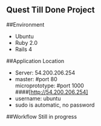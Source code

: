 Quest Till Done Project
-

##Environment
* Ubuntu
* Ruby 2.0
* Rails 4

##Application Location
* Server: 54.200.206.254
* master: #port 80    
  microprototype: #port 1000    
####[http://54.200.206.254]
* username: ubuntu
* sudo is automatic, no password

##Workflow
 Still in progress
